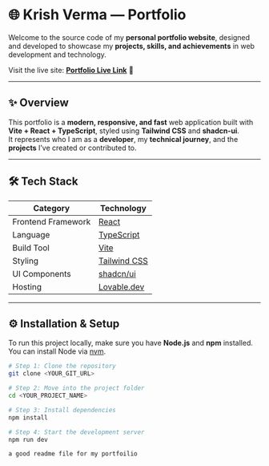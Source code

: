 # 🌐 Krish Verma — Portfolio

Welcome to the source code of my **personal portfolio website**, designed and developed to showcase my **projects, skills, and achievements** in web development and technology.  

Visit the live site: <a href="https://kv-folio.netlify.app/" target="_blank"><b>Portfolio Live Link</b></a> 🚀

---

## ✨ Overview

This portfolio is a **modern, responsive, and fast** web application built with **Vite + React + TypeScript**, styled using **Tailwind CSS** and **shadcn-ui**.  
It represents who I am as a **developer**, my **technical journey**, and the **projects** I’ve created or contributed to.

---

## 🛠️ Tech Stack

| Category | Technology |
|-----------|-------------|
| Frontend Framework | [React](https://react.dev/) |
| Language | [TypeScript](https://www.typescriptlang.org/) |
| Build Tool | [Vite](https://vitejs.dev/) |
| Styling | [Tailwind CSS](https://tailwindcss.com/) |
| UI Components | [shadcn/ui](https://ui.shadcn.com/) |
| Hosting | [Lovable.dev](https://lovable.dev/) |

---

## ⚙️ Installation & Setup

To run this project locally, make sure you have **Node.js** and **npm** installed.  
You can install Node via [nvm](https://github.com/nvm-sh/nvm#installing-and-updating).

```bash
# Step 1: Clone the repository
git clone <YOUR_GIT_URL>

# Step 2: Move into the project folder
cd <YOUR_PROJECT_NAME>

# Step 3: Install dependencies
npm install

# Step 4: Start the development server
npm run dev

a good readme file for my portfoilio
